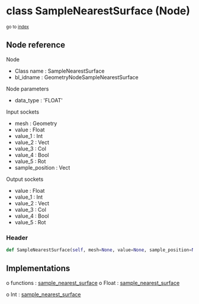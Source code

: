 # class SampleNearestSurface (Node)

<sub>go to [index](/docs/index.md)</sub>

## Node reference

Node
 - Class name : SampleNearestSurface
 - bl_idname : GeometryNodeSampleNearestSurface

Node parameters
 - data_type : 'FLOAT'

Input sockets
 - mesh : Geometry
 - value : Float
 - value_1 : Int
 - value_2 : Vect
 - value_3 : Col
 - value_4 : Bool
 - value_5 : Rot
 - sample_position : Vect

Output sockets
 - value : Float
 - value_1 : Int
 - value_2 : Vect
 - value_3 : Col
 - value_4 : Bool
 - value_5 : Rot

### Header

``` python
def SampleNearestSurface(self, mesh=None, value=None, sample_position=None, data_type='FLOAT', node_label=None, node_color=None):
```

## Implementations

o functions : [sample_nearest_surface](/docs/GeoNodes_classes/GLOBAL.md#sample_nearest_surface)
o Float : [sample_nearest_surface](/docs/GeoNodes_classes/Float.md#sample_nearest_surface)

o Int : [sample_nearest_surface](/docs/GeoNodes_classes/Int.md#sample_nearest_surface)


